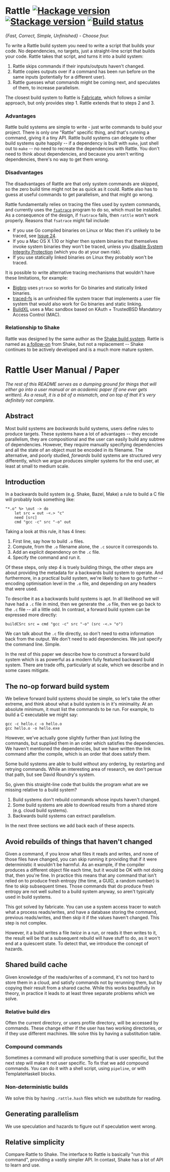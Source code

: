 # Rattle [![Hackage version](https://img.shields.io/hackage/v/rattle.svg?label=Hackage)](https://hackage.haskell.org/package/rattle) [![Stackage version](https://www.stackage.org/package/rattle/badge/nightly?label=Stackage)](https://www.stackage.org/package/rattle) [![Build status](https://img.shields.io/github/workflow/status/ndmitchell/rattle/ci/master.svg)](https://github.com/ndmitchell/rattle/actions)

_{Fast, Correct, Simple, Unfinished} - Choose four._

To write a Rattle build system you need to write a script that builds your code. No dependencies, no targets, just a straight-line script that builds your code. Rattle takes that script, and turns it into a build system:

1. Rattle skips commands if their inputs/outputs haven't changed.
2. Rattle copies outputs over if a command has been run before on the same inputs (potentially for a different user).
3. Rattle guesses what commands might be coming next, and speculates of them, to increase parallelism.

The closest build system to Rattle is [Fabricate](https://github.com/brushtechnology/fabricate), which follows a similar approach, but only provides step 1. Rattle extends that to steps 2 and 3.

### Advantages

Rattle build systems are simple to write - just write commands to build your project. There is only one "Rattle" specific thing, and that's running a command, giving it a tiny API. Rattle build systems can delegate to other build systems quite happily -- if a dependency is built with `make`, just shell out to `make` -- no need to recreate the dependencies with Rattle. You don't need to think about dependencies, and because you aren't writing dependencies, there's no way to get them wrong.

### Disadvantages

The disadvantages of Rattle are that only system commands are skipped, so the zero build time might not be as quick as it could. Rattle also has to guess at useful commands to get parallelism, and that might go wrong.

Rattle fundamentally relies on tracing the files used by system commands, and currently uses the [`fsatrace`](https://github.com/jacereda/fsatrace) program to do so, which must be installed. As a consequence of the design, if `fsatrace` fails, then `rattle` won't work properly. Reasons that `fsatrace` might fail include:

* If you use Go compiled binaries on Linux or Mac then it's unlikely to be traced, see [Issue 24](https://github.com/jacereda/fsatrace/issues/24).
* If you a Mac OS X 1.10 or higher then system binaries that themselves invoke system binaries they won't be traced, unless you [disable System Integrity Protection](https://developer.apple.com/library/content/documentation/Security/Conceptual/System_Integrity_Protection_Guide/ConfiguringSystemIntegrityProtection/ConfiguringSystemIntegrityProtection.html) (which you do at your own risk).
* If you use statically linked binaries on Linux they probably won't be traced.

It is possible to write alternative tracing mechanisms that wouldn't have these limitations, for example:

* [Bigbro](https://github.com/droundy/bigbro/) uses `ptrace` so works for Go binaries and statically linked binaries.
* [traced-fs](https://github.com/jacereda/traced-fs) is an unfinished file system tracer that implements a user file system that would also work for Go binaries and static linking.
* [BuildXL](https://github.com/Microsoft/BuildXL/blob/master/Documentation/Specs/Sandboxing.md#macos-sandboxing) uses a Mac sandbox based on KAuth + TrustedBSD Mandatory Access Control (MAC).

### Relationship to Shake

Rattle was designed by the same author as the [Shake build system](https://shakebuild.com/). Rattle is named as [a follow-on](https://en.wikipedia.org/wiki/Shake,_Rattle_and_Roll) from Shake, but not a replacement -- Shake continues to be actively developed and is a much more mature system.

# Rattle User Manual / Paper

_The rest of this README serves as a dumping ground for things that will either go into a user manual or an academic paper (if one ever gets written). As a result, it is a bit of a mismatch, and on top of that it's very definitely not complete._

## Abstract

Most build systems are _backwards_ build systems, users define rules to produce targets. These systems have a lot of advantages -- they encode parallelism, they are compositional and the user can easily build any subtree of dependencies. However, they require manually specifying dependencies and all the state of an object must be encoded in its filename. The alternative, and poorly studied, _forwards_ build systems are structured very differently, which we argue produces simpler systems for the end user, at least at small to medium scale.

## Introduction

In a backwards build system (e.g. Shake, Bazel, Make) a rule to build a C file will probably look something like:

```
"*.o" %> \out -> do
    let src = out -<.> "c"
    need [src]
    cmd "gcc -c" src "-o" out
```

Taking a look at this rule, it has 4 lines:

1. First line, say how to build `.o` files.
2. Compute, from the `.o` filename alone, the `.c` source it corresponds to.
3. Add an explicit dependency on the `.c` file.
4. Specify the command and run it.

Of these steps, only step 4 is truely building things, the other steps are about providing the metadata for a backwards build system to operate. And furthermore, in a practical build system, we're likely to have to go further -- encoding optimisation level in the `.o` file, and depending on any headers that were used.

To describe it as a backwards build systems is apt. In all likelihood we will have had a `.c` file in mind, then we generate the `.o` file, then we go back to the `.c` file -- all a little odd. In contrast, a forward build system can be expressed more directly:

```
buildCSrc src = cmd "gcc -c" src "-o" (src -<.> "o")
```

We can talk about the `.c` file directly, so don't need to extra information back from the output. We don't need to add dependencies. We just specify the command line. Simple.

In the rest of this paper we describe how to construct a forward build system which is as powerful as a modern fully featured backward build system. There are trade offs, particularly at scale, which we describe and in some cases mitigate.

## The no-op forward build system

We believe forward build systems should be simple, so let's take the other extreme, and think about what a build system is in it's minimality. At an absolute minimum, it must list the commands to be run. For example, to build a C executable we might say:

```
gcc -c hello.c -o hello.o
gcc hello.o -o hello.exe
```

However, we've actually gone slightly further than just listing the commands, but supplied them in an order which satisfies the dependencies. We haven't mentioned the dependencies, but we have written the link command after the compile, which is an order that does satisfy them.

Some build systems are able to build without any ordering, by restarting and retrying commands. While an interesting area of research, we don't persue that path, but see David Roundry's system.

So, given this straight-line code that builds the program what are we missing relative to a build system?

1. Build systems don't rebuild commands whose inputs haven't changed.
2. Some build systems are able to download results from a shared store (e.g. cloud build systems).
3. Backwards build systems can extract parallelism.

In the next three sections we add back each of these aspects.

## Avoid rebuilds of things that haven't changed

Given a command, if you know what files it reads and writes, and none of those files have changed, you can skip running it providing that if it were deterministic it wouldn't be harmful. As an example, if the compiler produces a different object file each time, but it would be OK with not doing that, then you're fine. In practice this means that any command that isn't relied on to produce fresh entropy (the time, a GUID, a random number) is fine to skip subsequent times. Those commands that do produce fresh entropy are not well suited to a build system anyway, so aren't typically used in build systems.

This got solved by fabricate. You can use a system access tracer to watch what a process reads/writes, and have a database storing the command, previous reads/writes, and then skip it if the values haven't changed. This step is not complex.

However, it a build writes a file _twice_ in a run, or reads it then writes to it, the result will be that a subsequent rebuild will have stuff to do, as it won't end at a quiescent state. To detect that, we introduce the concept of hazards.

## Shared build cache

Given knowledge of the reads/writes of a command, it's not too hard to store them in a cloud, and satisfy commands not by rerunning them, but by copying their result from a shared cache. While this works beautifully in theory, in practice it leads to at least three separate problems which we solve.

### Relative build dirs

Often the current directory, or users profile directory, will be accessed by commands. These change either if the user has two working directories, or if they use different machines. We solve this by having a substitution table.

### Compound commands

Sometimes a command will produce something that is user specific, but the next step will make it not user specific. To fix that we add compound commands. You can do it with a shell script, using `pipeline`, or with TemplateHaskell blocks.

### Non-deterministic builds

We solve this by having `.rattle.hash` files which we substitute for reading.

## Generating parallelism

We use speculation and hazards to figure out if speculation went wrong.

## Relative simplicity

Compare Rattle to Shake. The interface to Rattle is basically "run this command", providing a vastly simpler API. In contast, Shake has a lot of API to learn and use.
